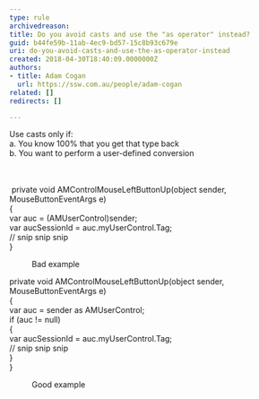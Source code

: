 ```yaml
---
type: rule
archivedreason: 
title: Do you avoid casts and use the "as operator" instead?
guid: b44fe59b-11ab-4ec9-bd57-15c8b93c679e
uri: do-you-avoid-casts-and-use-the-as-operator-instead
created: 2018-04-30T18:40:09.0000000Z
authors:
- title: Adam Cogan
  url: https://ssw.com.au/people/adam-cogan
related: []
redirects: []

---
```



Use casts only if&#58;<br>a. You know 100% that you get that type back<br>b. You want to perform a user-defined conversion <br>
<br><excerpt class='endintro'></excerpt><br>
<p class="ssw15-rteElement-CodeArea">​ private void AMControlMouseLeftButtonUp(object sender, MouseButtonEventArgs e)<br>&#123;<br> var auc = (AMUserControl)sender; <br> var aucSessionId = auc.myUserControl.Tag;<br> // snip snip snip<br>&#125;</p><dd class="ssw15-rteElement-FigureBad">Bad example​​​<br></dd><p class="ssw15-rteElement-CodeArea">private void AMControlMouseLeftButtonUp(object sender, MouseButtonEventArgs e)<br>&#123;<br> var auc = sender as AMUserControl; <br> if (auc != null)<br> &#123;<br> var aucSessionId = auc.myUserControl.Tag;<br> // snip snip snip<br> &#125; <br>&#125;</p><dd class="ssw15-rteElement-FigureGood">​Good example​<br></dd>


